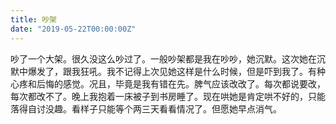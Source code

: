 ```yaml
---
title: 吵架
date: "2019-05-22T00:00:00Z"
---
```


吵了一个大架。很久没这么吵过了。一般吵架都是我在吵吵，她沉默。这次她在沉默中爆发了，跟我狂吼。我不记得上次见她这样是什么时候，但是吓到我了。有种心疼和后悔的感觉。况且，毕竟是我有错在先。脾气应该改改了。每次都说要改，每次都改不了。晚上我抱着一床被子到书房睡了。现在哄她是肯定哄不好的，只能落得自讨没趣。看样子只能等个两三天看看情况了。但愿她早点消气。
